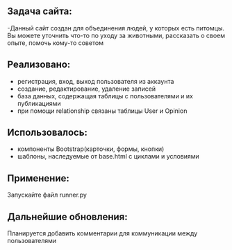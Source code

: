 ## Задача сайта:
-Данный сайт создан для объединения людей, у которых есть питомцы. Вы можете уточнить что-то по уходу за животными,
рассказать о своем опыте, помочь кому-то советом
## Реализовано:
- регистрация, вход, выход пользователя из аккаунта
- создание, редактирование, удаление записей
- база данных, содержащая таблицы с пользователями и их публикациями
- при помощи relationship связаны таблицы User и Opinion
## Использовалось:
- компоненты Bootstrap(карточки, формы, кнопки)
- шаблоны, наследуемые от base.html c циклами и условиями
## Применение:
Запускайте файл runner.py
## Дальнейшие обновления:
Планируется добавить комментарии для коммуникации между пользователями
